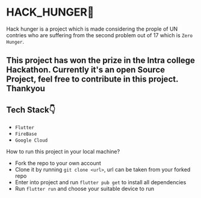 # HACK_HUNGER🍿

Hack hunger is a project which is made considering the prople of UN contries who are suffering from the second problem out of 17 which is `Zero Hunger`.

## This project has won the prize in the Intra college Hackathon. Currently it's an open Source Project, feel free to contribute in this project. Thankyou


## Tech Stack👇
- `Flutter`
- `FireBase`
- `Google Cloud`

How to run this project in your local machine?
- Fork the repo to your own account
- Clone it by running `git clone <url>`, url can be taken from your forked repo
- Enter into project and run `flutter pub get` to install all dependencies
- Run `flutter run` and choose your suitable device to run
